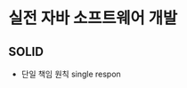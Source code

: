 # 실전 자바 소프트웨어 개발

## SOLID
- 단일 책임 원칙 single respon
<!--stackedit_data:
eyJoaXN0b3J5IjpbMTM4MDE5NDY2Ml19
-->
